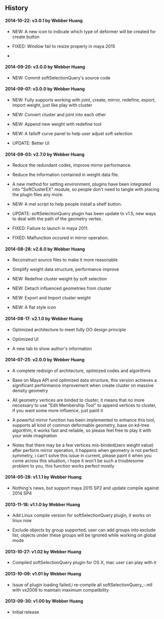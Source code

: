 History
----------------------------------------------
#### 2014-10-22: v3.0.1 by Webber Huang
  - NEW: A new icon to indicate which type of deformer will be 
	created for create button 

  - FIXED: Window fail to resize properly in maya 2015
  - 
#### 2014-09-20: v3.0.0 by Webber Huang
  - NEW: Commit softSelectionQuery's source code

#### 2014-09-07: v3.0.0 by Webber Huang
  - NEW: Fully supports working with joint, create, mirror,
    redefine, export, import weight, just like play with cluster  
    
  - NEW: Convert cluster and joint into each other  
  
  - NEW: Append new weight with redefine tool  
  
  - NEW: A falloff curve panel to help user adjust soft selection  
  
  - UPDATE: Better UI  

#### 2014-09-03: v2.7.0 by Webber Huang
  - Reduce the redundant codes, improve mirror performance.  
  
  - Reduce the information contained in weight data file.  
  
  - A new method for setting environment, plugins have been
    integrated into "SoftClusterEX" module, so people don't
    need to tangle with placing the plugin files any more.  
    
  - NEW: A mel script to help people install a shelf button.  
  
  - UPDATE: softSelectionQuery plugin has been update to v1.5,
    new ways to deal with the path of the geometry vertex.  
    
  - FIXED: Failure to launch in maya 2011.  
  
  - FIXED: Malfunction occured in mirror operation.  

#### 2014-08-28: v2.6.0 by Webber Huang
  - Reconstruct source files to make it more reasonable  
  
  - Simplify weight data structure, performance improve  
  
  - NEW: Redefine cluster weight by soft selection  
  
  - NEW: Detach influenced geometries from cluster  
  
  - NEW: Export and Import cluster weight  
  
  - NEW: A flat style icon  

#### 2014-08-17: v2.1.0 by Webber Huang
  - Optimized architecture to meet fully OO design principle  
  
  - Optimized UI  
  
  - A new tab to show author's information  

#### 2014-07-25: v2.0.0 by Webber Huang
  - A complete redisign of architecture, optimized codes and algorithms  

  - Base on Maya API and optimized data structure, this version achieves a significant
    performance improvement when create cluster on massive density geometry  

  - All geometry vertices are binded to cluster, it means that no more necessary to use
    "Edit Membership Tool" to append vertices to cluster, if you want some more
    influence, just paint it  

  - A powerful mirror function has been implemented to enhance this tool, supports
    all kind of common deformable geometry, base on kd-tree algorithm, it works fast
    and reliable, so please feel free to play it with your wide imagination  

  - Notes that there may be a few vertices mis-binded(zero weight value) after perform
    mirror operation, it happens when geometry is not perfect symmetry, i can't solve
    this issue in current, please paint it when you come across this situation, i hope
    it won't be such a troublesome problem to you, this function works perfect mostly  

#### 2014-05-28: v1.1.1 by Webber Huang
  - Nothing's news, but support maya 2015 SP2 and update compile against 2014 SP4  

#### 2013-11-18: v1.1.0 by Webber Huang
  - Add Linux compile version for softSelectionQuery plugin, it works on linux now  

  - Exclude objects by group supported, user can add groups into exclude list,
    objects under these groups will be ignored while working on global mode  

#### 2013-10-27: v1.02 by Webber Huang
  - Compiled softSelectionQuery plugin for OS X, mac user can play with it  

#### 2013-10-09: v1.01 by Webber Huang
  - Issue of plugin loading failed,i re-compile all softSelectionQuery_<Version>-<Bit>.mll
    with vs2008 to maintain maximum compatibility  

#### 2013-09-30: v1.00 by Webber Huang
  - Initial release  